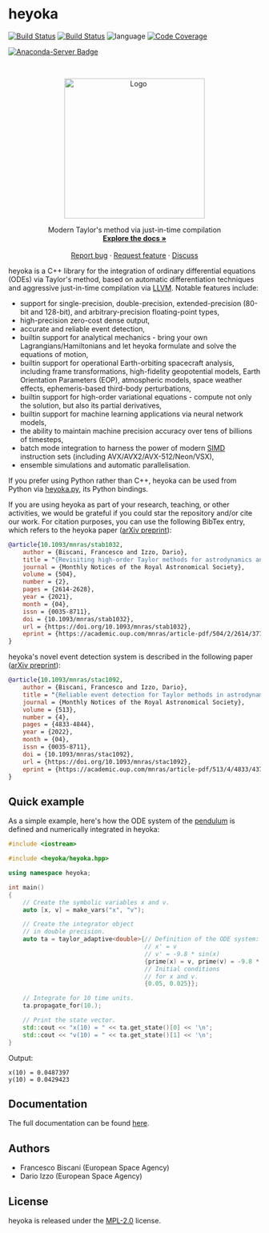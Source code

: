 heyoka
======

[![Build Status](https://img.shields.io/circleci/project/github/bluescarni/heyoka/master.svg?style=for-the-badge)](https://circleci.com/gh/bluescarni/heyoka)
[![Build Status](https://img.shields.io/github/actions/workflow/status/bluescarni/heyoka/gha_ci.yml?branch=master&style=for-the-badge)](https://github.com/bluescarni/heyoka/actions?query=workflow%3A%22GitHub+CI%22)
![language](https://img.shields.io/badge/language-C%2B%2B23-green.svg?style=for-the-badge)
[![Code Coverage](https://img.shields.io/codecov/c/github/bluescarni/heyoka.svg?style=for-the-badge)](https://codecov.io/github/bluescarni/heyoka?branch=master)

[![Anaconda-Server Badge](https://img.shields.io/conda/vn/conda-forge/heyoka.svg?style=for-the-badge)](https://anaconda.org/conda-forge/heyoka)

<!-- PROJECT LOGO -->
<br />
<p align="center">
  <a href="https://github.com/bluescarni/heyoka">
    <img src="doc/images/white_logo.png" alt="Logo" width="280">
  </a>
  <p align="center">
    Modern Taylor's method via just-in-time compilation
    <br />
    <a href="https://bluescarni.github.io/heyoka/index.html"><strong>Explore the docs »</strong></a>
    <br />
    <br />
    <a href="https://github.com/bluescarni/heyoka/issues/new/choose">Report bug</a>
    ·
    <a href="https://github.com/bluescarni/heyoka/issues/new/choose">Request feature</a>
    ·
    <a href="https://github.com/bluescarni/heyoka/discussions">Discuss</a>
  </p>
</p>

heyoka is a C++ library for the integration of ordinary differential equations
(ODEs) via Taylor's method, based on automatic differentiation techniques and aggressive just-in-time
compilation via [LLVM](https://llvm.org/). Notable features include:

* support for single-precision, double-precision, extended-precision (80-bit and 128-bit),
  and arbitrary-precision floating-point types,
* high-precision zero-cost dense output,
* accurate and reliable event detection,
* builtin support for analytical mechanics - bring your own Lagrangians/Hamiltonians
  and let heyoka formulate and solve the equations of motion,
* builtin support for operational Earth-orbiting spacecraft analysis, including frame
  transformations, high-fidelity geopotential models, Earth Orientation Parameters (EOP),
  atmospheric models, space weather effects, ephemeris-based third-body perturbations,
* builtin support for high-order variational equations - compute not only the solution,
  but also its partial derivatives,
* builtin support for machine learning applications via neural network models,
* the ability to maintain machine precision accuracy over
  tens of billions of timesteps,
* batch mode integration to harness the power of modern
  [SIMD](https://en.wikipedia.org/wiki/SIMD) instruction sets
  (including AVX/AVX2/AVX-512/Neon/VSX),
* ensemble simulations and automatic parallelisation.

If you prefer using Python rather than C++, heyoka can be used from Python via
[heyoka.py](https://github.com/bluescarni/heyoka.py), its Python bindings.

If you are using heyoka as part of your research, teaching, or other activities, we would be grateful if you could star
the repository and/or cite our work. For citation purposes, you can use the following BibTex entry, which refers
to the heyoka paper ([arXiv preprint](https://arxiv.org/abs/2105.00800)):

```bibtex
@article{10.1093/mnras/stab1032,
    author = {Biscani, Francesco and Izzo, Dario},
    title = "{Revisiting high-order Taylor methods for astrodynamics and celestial mechanics}",
    journal = {Monthly Notices of the Royal Astronomical Society},
    volume = {504},
    number = {2},
    pages = {2614-2628},
    year = {2021},
    month = {04},
    issn = {0035-8711},
    doi = {10.1093/mnras/stab1032},
    url = {https://doi.org/10.1093/mnras/stab1032},
    eprint = {https://academic.oup.com/mnras/article-pdf/504/2/2614/37750349/stab1032.pdf}
}
```

heyoka's novel event detection system is described in the following paper ([arXiv preprint](https://arxiv.org/abs/2204.09948)):

```bibtex
@article{10.1093/mnras/stac1092,
    author = {Biscani, Francesco and Izzo, Dario},
    title = "{Reliable event detection for Taylor methods in astrodynamics}",
    journal = {Monthly Notices of the Royal Astronomical Society},
    volume = {513},
    number = {4},
    pages = {4833-4844},
    year = {2022},
    month = {04},
    issn = {0035-8711},
    doi = {10.1093/mnras/stac1092},
    url = {https://doi.org/10.1093/mnras/stac1092},
    eprint = {https://academic.oup.com/mnras/article-pdf/513/4/4833/43796551/stac1092.pdf}
}
```

Quick example
-------------

As a simple example, here's how the ODE system of the
[pendulum](https://en.wikipedia.org/wiki/Pendulum_(mathematics))
is defined and numerically integrated
in heyoka:

```c++
#include <iostream>

#include <heyoka/heyoka.hpp>

using namespace heyoka;

int main()
{
    // Create the symbolic variables x and v.
    auto [x, v] = make_vars("x", "v");

    // Create the integrator object
    // in double precision.
    auto ta = taylor_adaptive<double>{// Definition of the ODE system:
                                      // x' = v
                                      // v' = -9.8 * sin(x)
                                      {prime(x) = v, prime(v) = -9.8 * sin(x)},
                                      // Initial conditions
                                      // for x and v.
                                      {0.05, 0.025}};

    // Integrate for 10 time units.
    ta.propagate_for(10.);

    // Print the state vector.
    std::cout << "x(10) = " << ta.get_state()[0] << '\n';
    std::cout << "v(10) = " << ta.get_state()[1] << '\n';
}
```

Output:

```console
x(10) = 0.0487397
y(10) = 0.0429423
```

Documentation
-------------

The full documentation can be found [here](https://bluescarni.github.io/heyoka/).

Authors
-------

* Francesco Biscani (European Space Agency)
* Dario Izzo (European Space Agency)

License
-------

heyoka is released under the [MPL-2.0](https://www.mozilla.org/en-US/MPL/2.0/FAQ/)
license.

